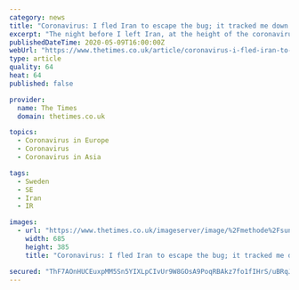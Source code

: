 ```yaml
---
category: news
title: "Coronavirus: I fled Iran to escape the bug; it tracked me down in Sweden"
excerpt: "The night before I left Iran, at the height of the coronavirus crisis there two months ago, I was at a party and one of my friends started to cough.It was about midnight, Persian music was playing and"
publishedDateTime: 2020-05-09T16:00:00Z
webUrl: "https://www.thetimes.co.uk/article/coronavirus-i-fled-iran-to-escape-the-bug-it-tracked-me-down-in-sweden-xghhnt6w0"
type: article
quality: 64
heat: 64
published: false

provider:
  name: The Times
  domain: thetimes.co.uk

topics:
  - Coronavirus in Europe
  - Coronavirus
  - Coronavirus in Asia

tags:
  - Sweden
  - SE
  - Iran
  - IR

images:
  - url: "https://www.thetimes.co.uk/imageserver/image/%2Fmethode%2Fsundaytimes%2Fprod%2Fweb%2Fbin%2Fba35479c-91f4-11ea-9c50-5254352bc924.jpg?crop=2250%2C1266%2C0%2C117&resize=685"
    width: 685
    height: 385
    title: "Coronavirus: I fled Iran to escape the bug; it tracked me down in Sweden"

secured: "ThF7AOnHUCEuxpMM5Sn5YIXLpCIvUr9W8GOsA9PoqRBAkz7fo1fIHrS/uBRqJy4Mnbnj1YrANWzT27w3ho+XqQvaVMoPWzszCrdS+FiQ3pZ4XbYLS2+AMW+DrYVkE816Mw4463LwTEq0kzs6lhRY5mD9D+gGpnCCClVwLQt10zhbwxzNyTw128x3z44uCQGLhS59eUf7uPAflvbrXMmsl2foFj2K6xsTpgEQzmFSw035ceewyqtErfIma8r1Sg2CJulc0/z/TnsKT7IoWFck7JtDbpuU76XnKdRb91BKv4/3d/+S8Bn5TKo4N8wfxphXBDE+STdcuhLFqU+qhRldIQnXOTTd4rPj3vhz121SSsB6XX45NKIKiJzjIE2vy+qCMf3Ljafe/FhXsAuqJh0N5FIOXCfuVeOh4YRiYbsTNmJ2bNhXtMqgk+cJWIQWboHPEMzCIrW2Dx/dbcVytz8sg83oqr9uWSHvQxIDiHE05L0=;asxPZANbEm4RuqyZ/dZtpg=="
---
```


